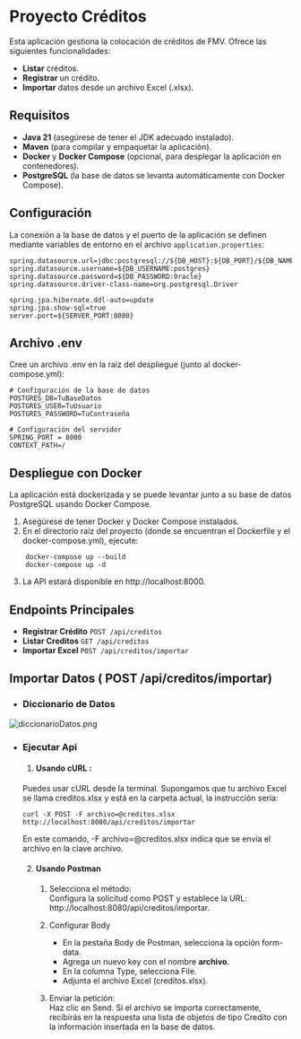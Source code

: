 # Proyecto Créditos

Esta aplicación gestiona la colocación de créditos de FMV. Ofrece las siguientes funcionalidades:
- **Listar** créditos.
- **Registrar** un crédito.
- **Importar** datos desde un archivo Excel (.xlsx).


## Requisitos

- **Java 21** (asegúrese de tener el JDK adecuado instalado).
- **Maven** (para compilar y empaquetar la aplicación).
- **Docker** y **Docker Compose** (opcional, para desplegar la aplicación en contenedores).
- **PostgreSQL** (la base de datos se levanta automáticamente con Docker Compose).

## Configuración

La conexión a la base de datos y el puerto de la aplicación se definen mediante variables de entorno en el archivo `application.properties`:
``` properties
spring.datasource.url=jdbc:postgresql://${DB_HOST}:${DB_PORT}/${DB_NAME}
spring.datasource.username=${DB_USERNAME:postgres}
spring.datasource.password=${DB_PASSWORD:0racle}
spring.datasource.driver-class-name=org.postgresql.Driver

spring.jpa.hibernate.ddl-auto=update
spring.jpa.show-sql=true
server.port=${SERVER_PORT:8080}
```
## Archivo .env
Cree un archivo .env en la raíz del despliegue (junto al docker-compose.yml):

```properties
# Configuración de la base de datos
POSTGRES_DB=TuBaseDatos
POSTGRES_USER=TuUsuario
POSTGRES_PASSWORD=TuContraseña

# Configuración del servidor
SPRING_PORT = 8000
CONTEXT_PATH=/
```

## Despliegue con Docker
La aplicación está dockerizada y se puede levantar junto a su base de datos PostgreSQL usando Docker Compose.

1. Asegúrese de tener Docker y Docker Compose instalados.
2. En el directorio raíz del proyecto (donde se encuentran el Dockerfile y el docker-compose.yml), ejecute:
```
    docker-compose up --build
    docker-compose up -d
```
3. La API estará disponible en http://localhost:8000.
   
## Endpoints Principales
* **Registrar Crédito**
  ```POST /api/creditos```
* **Listar Creditos**
    ```GET /api/creditos```
* **Importar Excel**
    ```POST /api/creditos/importar```
## Importar Datos ( POST /api/creditos/importar)
* ### Diccionario de Datos
![diccionarioDatos.png](diccionarioDatos.png)
* ### Ejecutar Api
  1. #### Usando cURL :
    Puedes usar cURL desde la terminal. Supongamos que tu archivo Excel se llama creditos.xlsx y está en la carpeta actual, la instrucción sería:
     ``` 
  curl -X POST -F archivo=@creditos.xlsx http://localhost:8080/api/creditos/importar
    ```
     En este comando, -F archivo=@creditos.xlsx indica que se envía el archivo en la clave archivo.

  2. #### Usando Postman
     
     1. Selecciona el método:\
        Configura la solicitud como POST y establece la URL: http://localhost:8080/api/creditos/importar.

     2. Configurar Body
        * En la pestaña Body de Postman, selecciona la opción form-data. 
        * Agrega un nuevo key con el nombre **archivo**. 
        * En la columna Type, selecciona File. 
        * Adjunta el archivo Excel (creditos.xlsx).

     3. Enviar la petición:\
     Haz clic en Send. Si el archivo se importa correctamente, recibirás en la respuesta una lista de objetos de tipo Credito con la información insertada en la base de datos.
